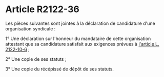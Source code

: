 # Article R2122-36

Les pièces suivantes sont jointes à la déclaration de candidature d'une organisation syndicale : 
  
  
1° Une déclaration sur l'honneur du mandataire de cette organisation attestant que sa candidature satisfait aux exigences prévues à [l'article L. 2122-10-6][1] ; 
  
  
2° Une copie de ses statuts ; 
  
  
3° Une copie du récépissé de dépôt de ses statuts.

 [1]: /affichCodeArticle.do?cidTexte=LEGITEXT000006072050&idArticle=LEGIARTI000022920169&dateTexte=&categorieLien=cid